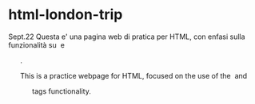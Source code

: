 # html-london-trip
Sept.22
 Questa e' una pagina web di pratica per HTML, con enfasi sulla funzionalità su <img> e <ul>.

 This is a practice webpage for HTML, focused on the use of the <img> and <ul> tags functionality.
